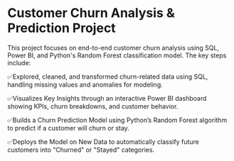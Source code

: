 # Customer Churn Analysis & Prediction Project

This project focuses on end-to-end customer churn analysis using SQL, Power BI, and Python's Random Forest classification model. The key steps include:

✅Explored, cleaned, and transformed churn-related data using SQL, handling missing values and anomalies for modeling.

✅Visualizes Key Insights through an interactive Power BI dashboard showing KPIs, churn breakdowns, and customer behavior.

✅Builds a Churn Prediction Model using Python’s Random Forest algorithm to predict if a customer will churn or stay.

✅Deploys the Model on New Data to automatically classify future customers into "Churned" or "Stayed" categories.

